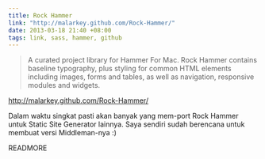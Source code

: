 ```yaml
---
title: Rock Hammer
link: "http://malarkey.github.com/Rock-Hammer/"
date: 2013-03-18 21:40 +08:00
tags: link, sass, hammer, github
---
```


> A curated project library for Hammer For Mac. Rock Hammer contains baseline typography, plus styling for common HTML elements including images, forms and tables, as well as navigation, responsive modules and widgets.

http://malarkey.github.com/Rock-Hammer/

Dalam waktu singkat pasti akan banyak yang mem-port Rock Hammer untuk Static Site
Generator lainnya. Saya sendiri sudah berencana untuk membuat versi
Middleman-nya :)

READMORE
